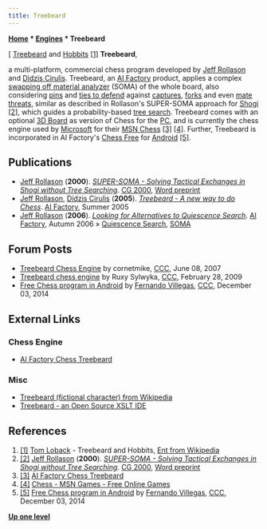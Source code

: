 ```yaml
---
title: Treebeard
---
```

**[Home](Home "Home") \* [Engines](Engines "Engines") \* Treebeard**



[ [Treebeard](https://en.wikipedia.org/wiki/Treebeard) and [Hobbits](https://en.wikipedia.org/wiki/Hobbit) <a id="cite-note-1" href="#cite-ref-1">[1]</a>
**Treebeard**,  

a multi-platform, commercial chess program developed by [Jeff Rollason](Jeff_Rollason "Jeff Rollason") and [Didzis Cirulis](index.php?title=Didzis_Cirulis&action=edit&redlink=1 "Didzis Cirulis (page does not exist)"). Treebeard, an [AI Factory](AI_Factory "AI Factory") product, applies a complex [swapping off material analyzer](SOMA#SOMAALGO "SOMA") (SOMA) of the whole board, also considering [pins](Pin "Pin") and [ties to defend](Overloading "Overloading") against [captures](Captures "Captures"), [forks](Double_Attack "Double Attack") and even [mate threats](Mate_at_a_Glance "Mate at a Glance"), similar as described in Rollason's SUPER-SOMA approach for [Shogi](Shogi "Shogi") <a id="cite-note-2" href="#cite-ref-2">[2]</a>, which guides a probability-based [tree search](Search "Search"). 
Treebeard comes with an optional [3D Board](3D_Graphics_Board "3D Graphics Board") as version of Chess for the [PC](IBM_PC "IBM PC"), and is currently the chess engine used by [Microsoft](Microsoft "Microsoft") for their [MSN Chess](index.php?title=MSN_Chess&action=edit&redlink=1 "MSN Chess (page does not exist)") <a id="cite-note-3" href="#cite-ref-3">[3]</a> <a id="cite-note-4" href="#cite-ref-4">[4]</a>. Further, Treebeard is incorporated in AI Factory's [Chess Free](index.php?title=Chess_Free&action=edit&redlink=1 "Chess Free (page does not exist)") for [Android](Android "Android") <a id="cite-note-5" href="#cite-ref-5">[5]</a>. 



## Publications


* [Jeff Rollason](Jeff_Rollason "Jeff Rollason") (**2000**). *[SUPER-SOMA - Solving Tactical Exchanges in Shogi without Tree Searching](http://link.springer.com/chapter/10.1007/3-540-45579-5_19)*. [CG 2000](CG_2000 "CG 2000"), [Word preprint](http://www.aifactory.co.uk/downloads/SUPER-SOMA.doc)
* [Jeff Rollason](Jeff_Rollason "Jeff Rollason"), [Didzis Cirulis](index.php?title=Didzis_Cirulis&action=edit&redlink=1 "Didzis Cirulis (page does not exist)") (**2005**). *[Treebeard - A new way to do Chess](http://www.aifactory.co.uk/newsletter/2005_02_treebeard_chess.htm)*. [AI Factory](AI_Factory "AI Factory"), Summer 2005
* [Jeff Rollason](Jeff_Rollason "Jeff Rollason") (**2006**). *[Looking for Alternatives to Quiescence Search](http://www.aifactory.co.uk/newsletter/2006_03_quiescence_alts.htm)*. [AI Factory](AI_Factory "AI Factory"), Autumn 2006 » [Quiescence Search](Quiescence_Search "Quiescence Search"), [SOMA](SOMA "SOMA")


## Forum Posts


* [Treebeard Chess Engine](http://www.talkchess.com/forum/viewtopic.php?t=14356) by cornetmike, [CCC](CCC "CCC"), June 08, 2007
* [Treebeard chess engine](http://www.talkchess.com/forum/viewtopic.php?t=26791) by Ruxy Sylwyka, [CCC](CCC "CCC"), February 28, 2009
* [Free Chess program in Android](http://www.talkchess.com/forum/viewtopic.php?t=54538) by [Fernando Villegas](Fernando_Villegas "Fernando Villegas"), [CCC](CCC "CCC"), December 03, 2014


## External Links


### Chess Engine


* [AI Factory Chess Treebeard](http://www.aifactory.co.uk/AIF_Games_Chess_Treebeard.htm)


### Misc


* [Treebeard (fictional character) from Wikipedia](https://en.wikipedia.org/wiki/Treebeard)
* [Treebeard - an Open Source XSLT IDE](http://treebeard.sourceforge.net/)


## References


1. <a id="cite-ref-1" href="#cite-note-1">[1]</a> [Tom Loback](index.php?title=Category:Tom_Loback&action=edit&redlink=1 "Category:Tom Loback (page does not exist)") - Treebeard and Hobbits, [Ent from Wikipedia](https://en.wikipedia.org/wiki/Ent)
2. <a id="cite-ref-2" href="#cite-note-2">[2]</a> [Jeff Rollason](Jeff_Rollason "Jeff Rollason") (**2000**). *[SUPER-SOMA - Solving Tactical Exchanges in Shogi without Tree Searching](http://link.springer.com/chapter/10.1007/3-540-45579-5_19)*. [CG 2000](CG_2000 "CG 2000"), [Word preprint](http://www.aifactory.co.uk/downloads/SUPER-SOMA.doc)
3. <a id="cite-ref-3" href="#cite-note-3">[3]</a> [AI Factory Chess Treebeard](http://www.aifactory.co.uk/AIF_Games_Chess_Treebeard.htm)
4. <a id="cite-ref-4" href="#cite-note-4">[4]</a> [Chess - MSN Games - Free Online Games](https://zone.msn.com/en/chess/default.htm)
5. <a id="cite-ref-5" href="#cite-note-5">[5]</a> [Free Chess program in Android](http://www.talkchess.com/forum/viewtopic.php?t=54538) by [Fernando Villegas](Fernando_Villegas "Fernando Villegas"), [CCC](CCC "CCC"), December 03, 2014

**[Up one level](Engines "Engines")**







 
